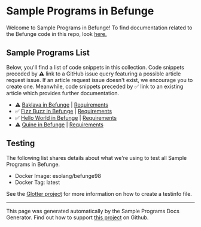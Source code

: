 # Sample Programs in Befunge

Welcome to Sample Programs in Befunge! To find documentation related to the Befunge code in this repo, look [here.](https://sample-programs.therenegadecoder.com/languages/befunge)

## Sample Programs List

Below, you'll find a list of code snippets in this collection. Code snippets preceded by :warning: link to a GitHub issue query featuring a possible article request issue. If an article request issue doesn't exist, we encourage you to create one. Meanwhile, code snippets preceded by :white_check_mark: link to an existing article which provides further documentation.

- :warning: [Baklava in Befunge](https://github.com//TheRenegadeCoder/sample-programs-website/issues?utf8=%E2%9C%93&q=is%3Aissue+is%3Aopen+baklava+befunge) | [Requirements](https://sample-programs.therenegadecoder.com/projects/baklava)
- :white_check_mark: [Fizz Buzz in Befunge](https://sample-programs.therenegadecoder.com/projects/fizz-buzz/befunge) | [Requirements](https://sample-programs.therenegadecoder.com/projects/fizz-buzz)
- :white_check_mark: [Hello World in Befunge](https://sample-programs.therenegadecoder.com/projects/hello-world/befunge) | [Requirements](https://sample-programs.therenegadecoder.com/projects/hello-world)
- :warning: [Quine in Befunge](https://github.com//TheRenegadeCoder/sample-programs-website/issues?utf8=%E2%9C%93&q=is%3Aissue+is%3Aopen+quine+befunge) | [Requirements](https://sample-programs.therenegadecoder.com/projects/quine)

## Testing

The following list shares details about what we're using to test all Sample Programs in Befunge.

- Docker Image: esolang/befunge98
- Docker Tag: latest

See the [Glotter project](https://github.com/auroq/glotter) for more information on how to create a testinfo file.

---

This page was generated automatically by the Sample Programs Docs Generator. Find out how to support [this project](https://github.com/TheRenegadeCoder/sample-programs-docs-generator) on Github.